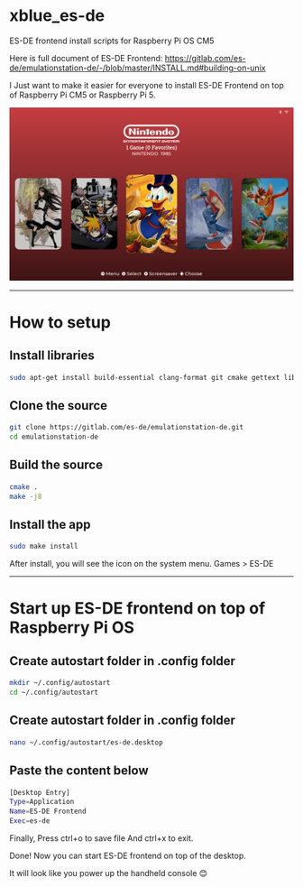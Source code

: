 # xblue_es-de
ES-DE frontend install scripts for Raspberry Pi OS CM5

Here is full document of ES-DE Frontend: https://gitlab.com/es-de/emulationstation-de/-/blob/master/INSTALL.md#building-on-unix

I Just want to make it easier for everyone to install ES-DE Frontend on top of Raspberry Pi CM5 or Raspberry Pi 5.

![Photo](photo.png)

---------------------------------------------------------------------------------------------------------------------------------

# How to setup

## Install libraries
```bash
sudo apt-get install build-essential clang-format git cmake gettext libharfbuzz-dev libicu-dev libsdl2-dev libavcodec-dev libavfilter-dev libavformat-dev libavutil-dev libfreeimage-dev libfreetype6-dev libgit2-dev libcurl4-openssl-dev libpugixml-dev libasound2-dev libbluetooth-dev libgl1-mesa-dev libpoppler-cpp-dev
```

## Clone the source
```bash
git clone https://gitlab.com/es-de/emulationstation-de.git
cd emulationstation-de
```

## Build the source
```bash
cmake .
make -j8
```

## Install the app
```bash
sudo make install
```

After install, you will see the icon on the system menu. Games > ES-DE

---------------------------------------------------------------------------------------------------------------------------------

# Start up ES-DE frontend on top of Raspberry Pi OS

## Create autostart folder in .config folder
```bash
mkdir ~/.config/autostart
cd ~/.config/autostart
```

## Create autostart folder in .config folder
```bash
nano ~/.config/autostart/es-de.desktop
```

## Paste the content below
```bash
[Desktop Entry]
Type=Application
Name=ES-DE Frontend
Exec=es-de
```

Finally, Press ctrl+o to save file And ctrl+x to exit.

Done! Now you can start ES-DE frontend on top of the desktop.

It will look like you power up the handheld console 😊
